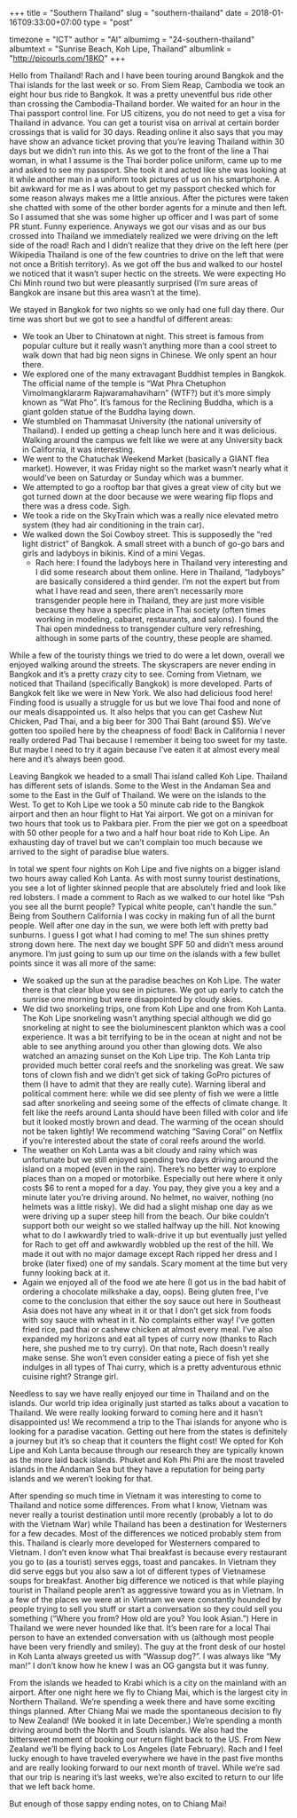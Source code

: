 +++
title = "Southern Thailand"
slug = "southern-thailand"
date = 2018-01-16T09:33:00+07:00
type = "post"

timezone = "ICT"
author = "Al"
albumimg = "24-southern-thailand"
albumtext = "Sunrise Beach, Koh Lipe, Thailand"
albumlink = "http://picourls.com/18KO"
+++

Hello from Thailand! Rach and I have been touring around Bangkok and the Thai islands for the last week or so. From Siem Reap, Cambodia we took an eight hour bus ride to Bangkok. It was a pretty uneventful bus ride other than crossing the Cambodia-Thailand border. We waited for an hour in the Thai passport control line. For US citizens, you do not need to get a visa for Thailand in advance. You can get a tourist visa on arrival at certain border crossings that is valid for 30 days. Reading online it also says that you may have show an advance ticket proving that you’re leaving Thailand within 30 days but we didn’t run into this. As we got to the front of the line a Thai woman, in what I assume is the Thai border police uniform, came up to me and asked to see my passport. She took it and acted like she was looking at it while another man in a uniform took pictures of us on his smartphone. A bit awkward for me as I was about to get my passport checked which for some reason always makes me a little anxious. After the pictures were taken she chatted with some of the other border agents for a minute and then left. So I assumed that she was some higher up officer and I was part of some PR stunt. Funny experience. Anyways we got our visas and as our bus crossed into Thailand we immediately realized we were driving on the left side of the road! Rach and I didn’t realize that they drive on the left here (per Wikipedia Thailand is one of the few countries to drive on the left that were not once a British territory). As we got off the bus and walked to our hostel we noticed that it wasn’t super hectic on the streets. We were expecting Ho Chi Minh round two but were pleasantly surprised (I’m sure areas of Bangkok are insane but this area wasn’t at the time).

We stayed in Bangkok for two nights so we only had one full day there. Our time was short but we got to see a handful of different areas:

  * We took an Uber to Chinatown at night. This street is famous from popular culture but it really wasn’t anything more than a cool street to walk down that had big neon signs in Chinese. We only spent an hour there.
  * We explored one of the many extravagant Buddhist temples in Bangkok. The official name of the temple is “Wat Phra Chetuphon Vimolmangklararm Rajwaramahaviharn” (WTF?) but it’s more simply known as “Wat Pho”. It’s famous for the Reclining Buddha, which is a giant golden statue of the Buddha laying down.
  * We stumbled on Thammasat University (the national university of Thailand). I ended up getting a cheap lunch here and it was delicious. Walking around the campus we felt like we were at any University back in California, it was interesting.
  * We went to the Chatuchak Weekend Market (basically a GIANT flea market). However, it was Friday night so the market wasn’t nearly what it would’ve been on Saturday or Sunday which was a bummer.
  * We attempted to go a rooftop bar that gives a great view of city but we got turned down at the door because we were wearing flip flops and there was a dress code. Sigh.
  * We took a ride on the SkyTrain which was a really nice elevated metro system (they had air conditioning in the train car).
  * We walked down the Soi Cowboy street. This is supposedly the “red light district” of Bangkok. A small street with a bunch of go-go bars and girls and ladyboys in bikinis. Kind of a mini Vegas.
    * Rach here: I found the ladyboys here in Thailand very interesting and I did some research about them online. Here in Thailand, “ladyboys” are basically considered a third gender. I’m not the expert but from what I have read and seen, there aren’t necessarily more transgender people here in Thailand, they are just more visible because they have a specific place in Thai society (often times working in modeling, cabaret, restaurants, and salons). I found the Thai open mindedness to transgender culture very refreshing, although in some parts of the country, these people are shamed.

While a few of the touristy things we tried to do were a let down, overall we enjoyed walking around the streets. The skyscrapers are never ending in Bangkok and it’s a pretty crazy city to see. Coming from Vietnam, we noticed that Thailand (specifically Bangkok) is more developed. Parts of Bangkok felt like we were in New York. We also had delicious food here! Finding food is usually a struggle for us but we love Thai food and none of our meals disappointed us. It also helps that you can get Cashew Nut Chicken, Pad Thai, and a big beer for 300 Thai Baht (around $5). We’ve gotten too spoiled here by the cheapness of food! Back in California I never really ordered Pad Thai because I remember it being too sweet for my taste. But maybe I need to try it again because I’ve eaten it at almost every meal here and it’s always been good.

Leaving Bangkok we headed to a small Thai island called Koh Lipe. Thailand has different sets of islands. Some to the West in the Andaman Sea and some to the East in the Gulf of Thailand. We were on the islands to the West. To get to Koh Lipe we took a 50 minute cab ride to the Bangkok airport and then an hour flight to Hat Yai airport. We got on a minivan for two hours that took us to Pakbara pier. From the pier we got on a speedboat with 50 other people for a two and a half hour boat ride to Koh Lipe. An exhausting day of travel but we can’t complain too much because we arrived to the sight of paradise blue waters.

In total we spent four nights on Koh Lipe and five nights on a bigger island two hours away called Koh Lanta. As with most sunny tourist destinations, you see a lot of lighter skinned people that are absolutely fried and look like red lobsters. I made a comment to Rach as we walked to our hotel like “Psh you see all the burnt people? Typical white people, can’t handle the sun.” Being from Southern California I was cocky in making fun of all the burnt people. Well after one day in the sun, we were both left with pretty bad sunburns. I guess I got what I had coming to me! The sun shines pretty strong down here. The next day we bought SPF 50 and didn’t mess around anymore. I’m just going to sum up our time on the islands with a few bullet points since it was all more of the same:

  * We soaked up the sun at the paradise beaches on Koh Lipe. The water there is that clear blue you see in pictures. We got up early to catch the sunrise one morning but were disappointed by cloudy skies.
  * We did two snorkeling trips, one from Koh Lipe and one from Koh Lanta. The Koh Lipe snorkeling wasn’t anything special although we did go snorkeling at night to see the bioluminescent plankton which was a cool experience. It was a bit terrifying to be in the ocean at night and not be able to see anything around you other than glowing dots. We also watched an amazing sunset on the Koh Lipe trip. The Koh Lanta trip provided much better coral reefs and the snorkeling was great. We saw tons of clown fish and we didn’t get sick of taking GoPro pictures of them (I have to admit that they are really cute). Warning liberal and political comment here: while we did see plenty of fish we were a little sad after snorkeling and seeing some of the effects of climate change. It felt like the reefs around Lanta should have been filled with color and life but it looked mostly brown and dead. The warming of the ocean should not be taken lightly! We recommend watching “Saving Coral” on Netflix if you’re interested about the state of coral reefs around the world.
  * The weather on Koh Lanta was a bit cloudy and rainy which was unfortunate but we still enjoyed spending two days driving around the island on a moped (even in the rain). There’s no better way to explore places than on a moped or motorbike. Especially out here where it only costs $6 to rent a moped for a day. You pay, they give you a key and a minute later you’re driving around. No helmet, no waiver, nothing (no helmets was a little risky). We did had a slight mishap one day as we were driving up a super steep hill from the beach. Our bike couldn’t support both our weight so we stalled halfway up the hill. Not knowing what to do I awkwardly tried to walk-drive it up but eventually just yelled for Rach to get off and awkwardly wobbled up the rest of the hill. We made it out with no major damage except Rach ripped her dress and I broke (later fixed) one of my sandals. Scary moment at the time but very funny looking back at it.
  * Again we enjoyed all of the food we ate here (I got us in the bad habit of ordering a chocolate milkshake a day, oops). Being gluten free, I’ve come to the conclusion that either the soy sauce out here in Southeast Asia does not have any wheat in it or that I don’t get sick from foods with soy sauce with wheat in it. No complaints either way! I’ve gotten fried rice, pad thai or cashew chicken at almost every meal. I’ve also expanded my horizons and eat all types of curry now (thanks to Rach here, she pushed me to try curry). On that note, Rach doesn’t really make sense. She won’t even consider eating a piece of fish yet she indulges in all types of Thai curry, which is a pretty adventurous ethnic cuisine right? Strange girl.

Needless to say we have really enjoyed our time in Thailand and on the islands. Our world trip idea originally just started as talks about a vacation to Thailand. We were really looking forward to coming here and it hasn’t disappointed us! We recommend a trip to the Thai islands for anyone who is looking for a paradise vacation. Getting out here from the states is definitely a journey but it’s so cheap that it counters the flight cost! We opted for Koh Lipe and Koh Lanta because through our research they are typically known as the more laid back islands. Phuket and Koh Phi Phi are the most traveled islands in the Andaman Sea but they have a reputation for being party islands and we weren’t looking for that.

After spending so much time in Vietnam it was interesting to come to Thailand and notice some differences. From what I know, Vietnam was never really a tourist destination until more recently (probably a lot to do with the Vietnam War) while Thailand has been a destination for Westerners for a few decades. Most of the differences we noticed probably stem from this. Thailand is clearly more developed for Westerners compared to Vietnam. I don’t even know what Thai breakfast is because every restaurant you go to (as a tourist) serves eggs, toast and pancakes. In Vietnam they did serve eggs but you also saw a lot of different types of Vietnamese soups for breakfast. Another big difference we noticed is that while playing tourist in Thailand people aren’t as aggressive toward you as in Vietnam. In a few of the places we were at in Vietnam we were constantly hounded by people trying to sell you stuff or start a conversation so they could sell you something (“Where you from? How old are you? You look Asian.”) Here in Thailand we were never hounded like that. It’s been rare for a local Thai person to have an extended conversation with us (although most people have been very friendly and smiley). The guy at the front desk of our hostel in Koh Lanta always greeted us with “Wassup dog?”. I was always like “My man!” I don’t know how he knew I was an OG gangsta but it was funny.

From the islands we headed to Krabi which is a city on the mainland with an airport. After one night here we fly to Chiang Mai, which is the largest city in Northern Thailand. We’re spending a week there and have some exciting things planned. After Chiang Mai we made the spontaneous decision to fly to New Zealand! (We booked it in late December.) We’re spending a month driving around both the North and South islands. We also had the bittersweet moment of booking our return flight back to the US. From New Zealand we’ll be flying back to Los Angeles (late February). Rach and I feel lucky enough to have traveled everywhere we have in the past five months and are really looking forward to our next month of travel. While we’re sad that our trip is nearing it’s last weeks, we’re also excited to return to our life that we left back home.

But enough of those sappy ending notes, on to Chiang Mai!
